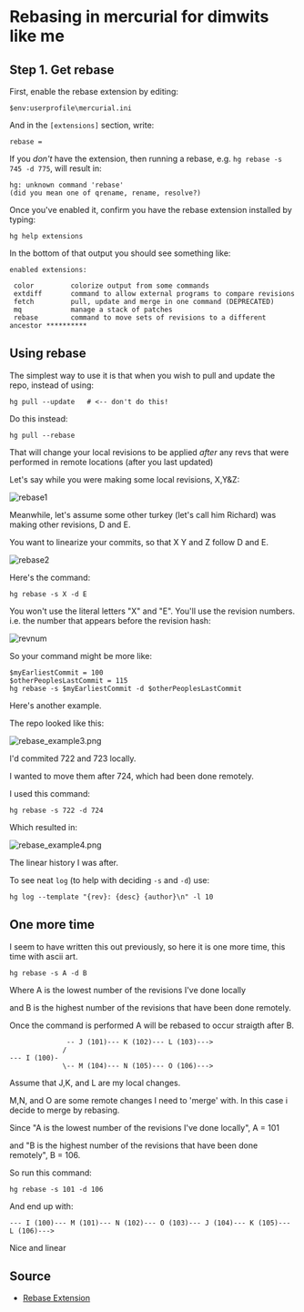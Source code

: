 ﻿# Rebasing in mercurial for dimwits like me

## Step 1. Get rebase

First, enable the rebase extension by editing:

	$env:userprofile\mercurial.ini

And in the `[extensions]` section, write:

	rebase =

If you *don't* have the extension, then running a rebase, e.g. `hg rebase -s 745 -d 775`, will result in:

	hg: unknown command 'rebase'
	(did you mean one of qrename, rename, resolve?)

Once you've enabled it, confirm you have the rebase extension installed by typing:

	hg help extensions

In the bottom of that output you should see something like:

    enabled extensions:

     color         colorize output from some commands
     extdiff       command to allow external programs to compare revisions
     fetch         pull, update and merge in one command (DEPRECATED)
     mq            manage a stack of patches
     rebase        command to move sets of revisions to a different ancestor **********

## Using rebase

The simplest way to use it is that when you wish to pull and update the repo, instead of using:

    hg pull --update   # <-- don't do this!

Do this instead:

	hg pull --rebase

That will change your local revisions to be applied *after* any revs that were performed in remote locations (after you last updated)

Let's say while you were making some local revisions, X,Y&Z:

![rebase1](rebase1.png)

Meanwhile, let's assume some other turkey (let's call him Richard) was making other revisions, D and E.

You want to linearize your commits, so that X Y and Z follow D and E.

![rebase2](rebase2.png)

Here's the command:

	hg rebase -s X -d E

You won't use the literal letters "X" and "E". You'll use the revision numbers. i.e. the number that appears before the revision hash:

![revnum](revnum.png)

So your command might be more like:

	$myEarliestCommit = 100
	$otherPeoplesLastCommit = 115
	hg rebase -s $myEarliestCommit -d $otherPeoplesLastCommit

Here's another example.

The repo looked like this:

![rebase_example3.png](rebase_example3.png)

I'd commited 722 and 723 locally.

I wanted to move them after 724, which had been done remotely.

I used this command:

    hg rebase -s 722 -d 724

Which resulted in:

![rebase_example4.png](rebase_example4.png)

The linear history I was after.

To see neat `log` (to help with deciding `-s` and `-d`) use:

	hg log --template "{rev}: {desc} {author}\n" -l 10

## One more time

I seem to have written this out previously, so here it is one more time, this time with ascii art.

	hg rebase -s A -d B

Where A is the lowest number of the revisions I've done locally

and B is the highest number of the revisions that have been done remotely.

Once the command is performed A will be rebased to occur straigth after B.

                  -- J (101)--- K (102)--- L (103)--->
                 /
    --- I (100)-
                 \-- M (104)--- N (105)--- O (106)--->

Assume that J,K, and L are my local changes.

M,N, and O are some remote changes I need to 'merge' with. In this case i decide to merge by rebasing.

Since "A is the lowest number of the revisions I've done locally", A = 101

and "B is the highest number of the revisions that have been done remotely", B = 106.

So run this command:

	hg rebase -s 101 -d 106

And end up with:

    --- I (100)--- M (101)--- N (102)--- O (103)--- J (104)--- K (105)--- L (106)--->

Nice and linear

## Source

 * [Rebase Extension](https://www.mercurial-scm.org/wiki/RebaseExtension)
